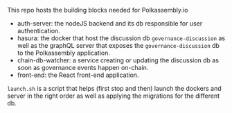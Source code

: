 This repo hosts the building blocks needed for Polkassembly.io
- auth-server: the nodeJS backend and its db responsible for user authentication.
- hasura: the docker that host the discussion db `governance-discussion` as well as the graphQL server that exposes the `governance-discussion` db to the Polkassembly application.
- chain-db-watcher: a service creating or updating the discussion db as soon as governance events happen on-chain.
- front-end: the React front-end application.

`launch.sh` is a script that helps (first stop and then) launch the dockers and server in the right order as well as applying the migrations for the different db.
